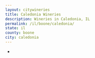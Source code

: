 ```yaml
---
layout: citywineries
title: Caledonia Wineries
description: Wineries in Caledonia, IL
permalink: /il/boone/caledonia/
state: il
county: boone
city: caledonia
---
```

-
